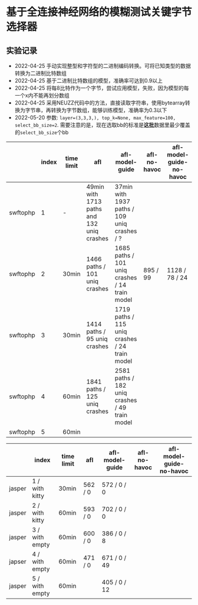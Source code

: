 # 基于全连接神经网络的模糊测试关键字节选择器

## 实验记录

* 2022-04-25 手动实现整型和字符型的二进制编码转换。可将已知类型的数据转换为二进制比特数组
* 2022-04-25 基于二进制比特数组的模型，准确率可达到0.9以上
* 2022-04-25 将每8比特作为一个字节，尝试应用模型，失败，因为模型的每一个x内不能再划分数组
* 2022-04-25 采用NEUZZ代码中的方法，直接读取字符串，使用bytearray转换为字节串，再转换为字节数组，能够训练模型，准确率为0.3以下
* 2022-05-20 参数: `layer=(3,3,3,), top_k=None, max_feature=100, select_bb_size=2`.
  需要注意的是，现在选取bb的标准是**这批**数据里最少覆盖的`select_bb_size`个bb

|          | index | time limit | afl                                        | afl-model-guide                                | afl-no-havoc | afl-model-guide-no-havoc |
|----------|-------|------------|--------------------------------------------|------------------------------------------------|--------------|--------------------------|
| swftophp | 1     | -          | 49min with 1713 paths and 132 uniq crashes | 37min with 1937 paths / 109 uniq crashes / ?   |              |                          |
| swftophp | 2     | 30min      | 1466 paths / 101 uniq crashes              | 1685 paths / 101 uniq crashes / 14 train model | 895 / 99     | 1128 / 78 / 24           |
| swftophp | 3     | 30min      | 1414 paths / 95 uniq crashes               | 1719 paths / 115 uniq crashes / 24 train model |              |                          |
| swftophp | 4     | 60min      | 1841 paths / 125 uniq crashes              | 2581 paths / 182 uniq crashes / 49 train model |              |                          |
| swftophp | 5     | 60min      |                                            |                                                |              |                          |

|        | index          | time limit | afl     | afl-model-guide | afl-no-havoc | afl-model-guide-no-havoc |
|--------|----------------|------------|---------|-----------------|--------------|--------------------------|
| jasper | 1 / with kitty | 30min      | 562 / 0 | 572 / 0 / 0     |              |                          |
| jasper | 2 / with kitty | 60min      | 593 / 0 | 702 / 0 / 0     |              |                          |
| jasper | 3 / with empty | 60min      | 600 / 0 | 386 / 0 / 8     |              |                          |
| japser | 4 / with empty | 60min      | 471 / 0 | 671 / 0 / 49    |              |                          |
| jasper | 5 / with empty | 60min      |         | 405 / 0 / 12    |              |                          |